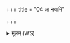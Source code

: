 +++
title = "04 आ नयामि"

+++
<details><summary>मूलम् (WS)</summary>

आ नयामि ते मनो अश्वमिवाश्वाभिधान्या ।  
उप ते मुञ्चे मनः पदोरुपानहौ यथा ॥ ४ ॥
</details>
